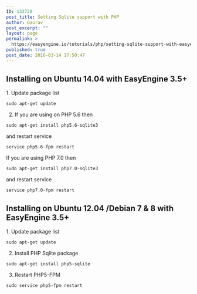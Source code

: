 ```yaml
---
ID: 133720
post_title: Setting Sqlite support with PHP
author: Gaurav
post_excerpt: ""
layout: page
permalink: >
  https://easyengine.io/tutorials/php/setting-sqlite-support-with-easyengine/
published: true
post_date: 2016-03-14 17:50:47
---
```

<h2><strong>Installing on Ubuntu 14.04 with EasyEngine 3.5+</strong></h2>
1. Update package list

<code>sudo apt-get update</code>

2. If you are using on PHP 5.6 then

<code>sudo apt-get install php5.6-sqlite3</code>

and restart service

<code>service php5.6-fpm restart</code>

If you are using PHP 7.0 then

<code>sudo apt-get install php7.0-sqlite3</code>

and restart service

<code>service php7.0-fpm restart</code>
<h2><strong>Installing on Ubuntu 12.04 /Debian 7 &amp; 8 with EasyEngine 3.5+</strong></h2>
1. Update package list

<code>sudo apt-get update</code>

2. Install PHP Sqlite package

<code>sudo apt-get install php5-sqlite</code>

3. Restart PHP5-FPM

<code>sudo service php5-fpm restart</code>